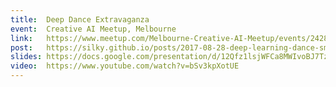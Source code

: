 ```yaml
---
title:  Deep Dance Extravaganza
event:  Creative AI Meetup, Melbourne
link:   https://www.meetup.com/Melbourne-Creative-AI-Meetup/events/242805964/
post:   https://silky.github.io/posts/2017-08-28-deep-learning-dance-smackdown.html
slides: https://docs.google.com/presentation/d/12Qfz1lsjWFCa8MWIvoBJ7TzGUVCQM7yCuey4tkYXklo/edit?usp=sharing
video:  https://www.youtube.com/watch?v=bSv3kpXotUE
---
```


